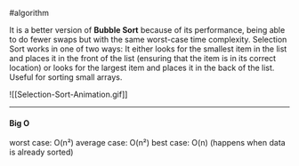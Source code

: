 #algorithm

It is a better version of **Bubble Sort** because of its performance, being able to do fewer swaps but with the same worst-case time complexity. Selection Sort works in one of two ways: It either looks for the smallest item in the list and places it in the front of the list (ensuring that the item is in its correct location) or looks for the largest item and places it in the back of the list. Useful for sorting small arrays.

![[Selection-Sort-Animation.gif]]

------

#### Big O

worst case: O(n²)
average case: O(n²)
best case: O(n) (happens when data is already sorted)